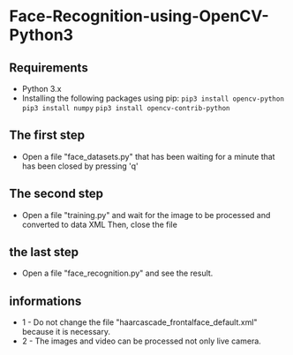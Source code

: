 # Face-Recognition-using-OpenCV-Python3

## Requirements
* Python 3.x
* Installing the following packages using pip:
	 `pip3 install opencv-python`
	 `pip3 install numpy`
	 `pip3 install opencv-contrib-python `
  
## The first step
 * Open a file "face_datasets.py" that has been waiting for a minute that has been closed by pressing 'q'

## The second step
 * Open a file "training.py" and wait for the image to be processed and converted to data XML Then, close the file

## the last step
 * Open a file "face_recognition.py" and see the result.

## informations
 * 1 - Do not change the file "haarcascade_frontalface_default.xml" because it is necessary.
 * 2 - The images and video can be processed not only live camera.
